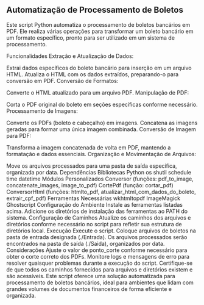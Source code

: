 ## Automatização de Processamento de Boletos
Este script Python automatiza o processamento de boletos bancários em PDF. Ele realiza várias operações para transformar um boleto bancário em um formato específico, pronto para ser utilizado em um sistema de processamento.

Funcionalidades
Extração e Atualização de Dados:

Extrai dados específicos do boleto bancário para inserção em um arquivo HTML.
Atualiza o HTML com os dados extraídos, preparando-o para conversão em PDF.
Conversão de Formatos:

Converte o HTML atualizado para um arquivo PDF.
Manipulação de PDF:

Corta o PDF original do boleto em seções específicas conforme necessário.
Processamento de Imagens:

Converte os PDFs (boleto e cabeçalho) em imagens.
Concatena as imagens geradas para formar uma única imagem combinada.
Conversão de Imagem para PDF:

Transforma a imagem concatenada de volta em PDF, mantendo a formatação e dados essenciais.
Organização e Movimentação de Arquivos:

Move os arquivos processados para uma pasta de saída específica, organizada por data.
Dependências
Bibliotecas Python
os
shutil
schedule
time
datetime
Módulos Personalizados
Conversor (funções: pdf_to_image, concatenate_images, image_to_pdf)
CortePdf (função: cortar_pdf)
ConversorHtml (funções: htmlto_pdf, atualizar_html_com_dados_do_boleto, extrair_cpf_pdf)
Ferramentas Necessárias
wkhtmltopdf
ImageMagick
Ghostscript
Configuração do Ambiente
Instale as ferramentas listadas acima.
Adicione os diretórios de instalação das ferramentas ao PATH do sistema.
Configuração de Caminhos
Atualize os caminhos dos arquivos e diretórios conforme necessário no script para refletir sua estrutura de diretórios local.
Execução
Execute o script.
Coloque arquivos de boletos na pasta de entrada designada (./Entrada).
Os arquivos processados serão encontrados na pasta de saída (./Saida), organizados por data.
Considerações
Ajuste o valor de ponto_corte conforme necessário para obter o corte correto dos PDFs.
Monitore logs e mensagens de erro para resolver quaisquer problemas durante a execução do script.
Certifique-se de que todos os caminhos fornecidos para arquivos e diretórios existem e são acessíveis.
Este script oferece uma solução automatizada para processamento de boletos bancários, ideal para ambientes que lidam com grandes volumes de documentos financeiros de forma eficiente e organizada.
